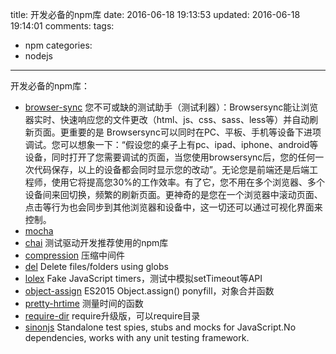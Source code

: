title: 开发必备的npm库
date: 2016-06-18 19:13:53
updated: 2016-06-18 19:14:01
comments:
tags:
- npm
categories:
- nodejs

---


开发必备的npm库：

+ [browser-sync](https://www.npmjs.com/package/browser-sync)
  您不可或缺的测试助手（测试利器）：Browsersync能让浏览器实时、快速响应您的文件更改（html、js、css、sass、less等）并自动刷新页面。更重要的是 Browsersync可以同时在PC、平板、手机等设备下进项调试。您可以想象一下：“假设您的桌子上有pc、ipad、iphone、android等设备，同时打开了您需要调试的页面，当您使用browsersync后，您的任何一次代码保存，以上的设备都会同时显示您的改动”。无论您是前端还是后端工程师，使用它将提高您30%的工作效率。有了它，您不用在多个浏览器、多个设备间来回切换，频繁的刷新页面。更神奇的是您在一个浏览器中滚动页面、点击等行为也会同步到其他浏览器和设备中，这一切还可以通过可视化界面来控制。
+ [mocha](https://www.npmjs.com/package/mocha)
+ [chai](https://www.npmjs.com/package/chai)
  测试驱动开发推荐使用的npm库
+ [compression](https://www.npmjs.com/package/compression) 压缩中间件
+ [del](https://www.npmjs.com/package/del) Delete files/folders using globs
+ [lolex](https://www.npmjs.com/package/lolex) Fake JavaScript timers，测试中模拟setTimeout等API
+ [object-assign](https://www.npmjs.com/package/object-assign) ES2015 Object.assign() ponyfill，对象合并函数
+ [pretty-hrtime](https://www.npmjs.com/package/pretty-hrtime) 测量时间的函数
+ [require-dir](https://www.npmjs.com/package/require-dir) require升级版，可以require目录
+ [sinonjs](http://sinonjs.org/) Standalone test spies, stubs and mocks for JavaScript.No dependencies, works with any unit testing framework.